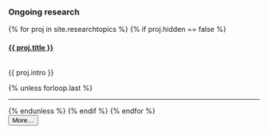 ---
---   

<h3>Ongoing research</h3>

{% for proj in site.researchtopics %}
{% if proj.hidden == false %}
<div class="row" style="margin-left:0; margin-right:0">
    <a href="{{ proj.url }}"><h4>{{ proj.title }}</h4> </a>
    
<div class="col-md-4">
<a href="{{ proj.url }}">
<img src="/images/respic/{{ proj.img-url }}" alt="" style="margin: 0 0 0rem; filter: drop-shadow(3px 3px 2px gray);;"></a>
</div>
<div class="col-md-8">
    <p>{{ proj.intro }}</p>
</div>
</div>
{% unless forloop.last %}
<hr class="dot">
{% endunless %}
{% endif %}
{% endfor %}
<div class="text-right">
    <button class="btn btn-primary p-0" type="button"
            data-toggle="collapse"
            data-target="#hidden-projects"
            aria-expanded="false"
            aria-controls="hidden-projects"
            onclick="location.href='{{ site.baseurl }}/topics'">
        More…
    </button>
</div>